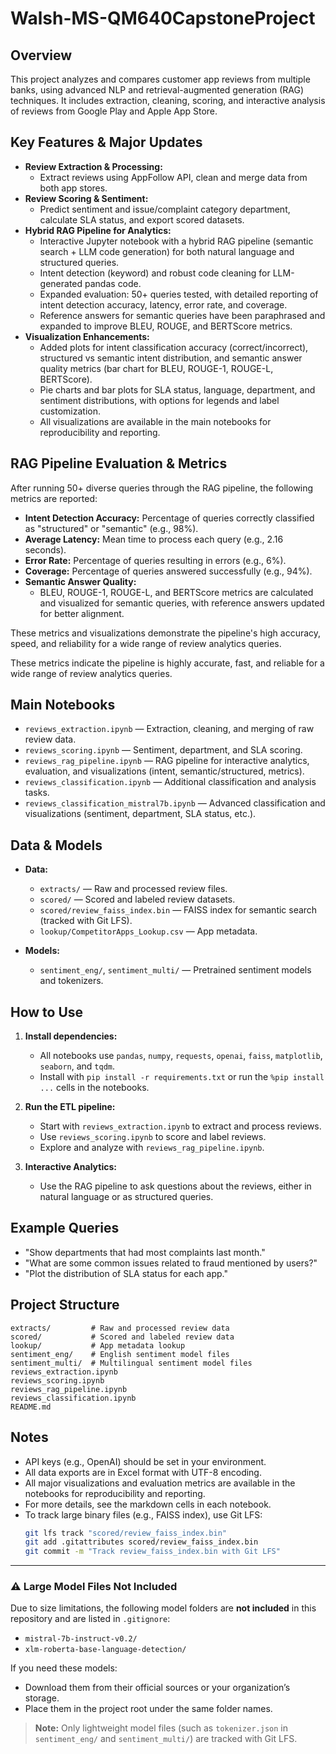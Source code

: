 # Walsh-MS-QM640CapstoneProject

## Overview

This project analyzes and compares customer app reviews from multiple banks, using advanced NLP and retrieval-augmented generation (RAG) techniques. It includes extraction, cleaning, scoring, and interactive analysis of reviews from Google Play and Apple App Store.


## Key Features & Major Updates

- **Review Extraction & Processing:**
  - Extract reviews using AppFollow API, clean and merge data from both app stores.
- **Review Scoring & Sentiment:**
  - Predict sentiment and issue/complaint category department, calculate SLA status, and export scored datasets.
- **Hybrid RAG Pipeline for Analytics:**
  - Interactive Jupyter notebook with a hybrid RAG pipeline (semantic search + LLM code generation) for both natural language and structured queries.
  - Intent detection (keyword) and robust code cleaning for LLM-generated pandas code.
  - Expanded evaluation: 50+ queries tested, with detailed reporting of intent detection accuracy, latency, error rate, and coverage.
  - Reference answers for semantic queries have been paraphrased and expanded to improve BLEU, ROUGE, and BERTScore metrics.
- **Visualization Enhancements:**
  - Added plots for intent classification accuracy (correct/incorrect), structured vs semantic intent distribution, and semantic answer quality metrics (bar chart for BLEU, ROUGE-1, ROUGE-L, BERTScore).
  - Pie charts and bar plots for SLA status, language, department, and sentiment distributions, with options for legends and label customization.
  - All visualizations are available in the main notebooks for reproducibility and reporting.


## RAG Pipeline Evaluation & Metrics

After running 50+ diverse queries through the RAG pipeline, the following metrics are reported:

- **Intent Detection Accuracy:** Percentage of queries correctly classified as "structured" or "semantic" (e.g., 98%).
- **Average Latency:** Mean time to process each query (e.g., 2.16 seconds).
- **Error Rate:** Percentage of queries resulting in errors (e.g., 6%).
- **Coverage:** Percentage of queries answered successfully (e.g., 94%).
- **Semantic Answer Quality:**
  - BLEU, ROUGE-1, ROUGE-L, and BERTScore metrics are calculated and visualized for semantic queries, with reference answers updated for better alignment.

These metrics and visualizations demonstrate the pipeline's high accuracy, speed, and reliability for a wide range of review analytics queries.

These metrics indicate the pipeline is highly accurate, fast, and reliable for a wide range of review analytics queries.

## Main Notebooks

- `reviews_extraction.ipynb` — Extraction, cleaning, and merging of raw review data.
- `reviews_scoring.ipynb` — Sentiment, department, and SLA scoring.
- `reviews_rag_pipeline.ipynb` — RAG pipeline for interactive analytics, evaluation, and visualizations (intent, semantic/structured, metrics).
- `reviews_classification.ipynb` — Additional classification and analysis tasks.
- `reviews_classification_mistral7b.ipynb` — Advanced classification and visualizations (sentiment, department, SLA status, etc.).

## Data & Models

- **Data:**

  - `extracts/` — Raw and processed review files.
  - `scored/` — Scored and labeled review datasets.
  - `scored/review_faiss_index.bin` — FAISS index for semantic search (tracked with Git LFS).
  - `lookup/CompetitorApps_Lookup.csv` — App metadata.

- **Models:**
  - `sentiment_eng/`, `sentiment_multi/` — Pretrained sentiment models and tokenizers.

## How to Use

1. **Install dependencies:**

   - All notebooks use `pandas`, `numpy`, `requests`, `openai`, `faiss`, `matplotlib`, `seaborn`, and `tqdm`.
   - Install with `pip install -r requirements.txt` or run the `%pip install ...` cells in the notebooks.

2. **Run the ETL pipeline:**

   - Start with `reviews_extraction.ipynb` to extract and process reviews.
   - Use `reviews_scoring.ipynb` to score and label reviews.
   - Explore and analyze with `reviews_rag_pipeline.ipynb`.

3. **Interactive Analytics:**
   - Use the RAG pipeline to ask questions about the reviews, either in natural language or as structured queries.

## Example Queries

- "Show departments that had most complaints last month."
- "What are some common issues related to fraud mentioned by users?"
- "Plot the distribution of SLA status for each app."

## Project Structure

```
extracts/         # Raw and processed review data
scored/           # Scored and labeled review data
lookup/           # App metadata lookup
sentiment_eng/    # English sentiment model files
sentiment_multi/  # Multilingual sentiment model files
reviews_extraction.ipynb
reviews_scoring.ipynb
reviews_rag_pipeline.ipynb
reviews_classification.ipynb
README.md
```

## Notes

- API keys (e.g., OpenAI) should be set in your environment.
- All data exports are in Excel format with UTF-8 encoding.
- All major visualizations and evaluation metrics are available in the notebooks for reproducibility and reporting.
- For more details, see the markdown cells in each notebook.
- To track large binary files (e.g., FAISS index), use Git LFS:
  ```sh
  git lfs track "scored/review_faiss_index.bin"
  git add .gitattributes scored/review_faiss_index.bin
  git commit -m "Track review_faiss_index.bin with Git LFS"
  ```

---

### ⚠️ Large Model Files Not Included

Due to size limitations, the following model folders are **not included** in this repository and are listed in `.gitignore`:

- `mistral-7b-instruct-v0.2/`
- `xlm-roberta-base-language-detection/`

If you need these models:

- Download them from their official sources or your organization’s storage.
- Place them in the project root under the same folder names.

> **Note:** Only lightweight model files (such as `tokenizer.json` in `sentiment_eng/` and `sentiment_multi/`) are tracked with Git LFS.
